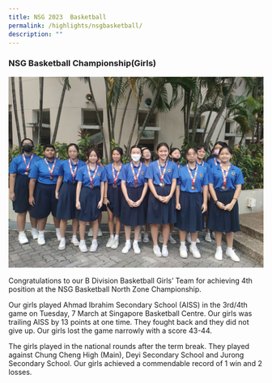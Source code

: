 ```yaml
---
title: NSG 2023  Basketball
permalink: /highlights/nsgbasketball/
description: ""
---
```

### **NSG Basketball Championship(Girls)**

![](/images/NV%20Highlights/basketball%20girls.jpeg)

Congratulations to our B Division Basketball Girls’ Team for achieving 4th position at the NSG Basketball North Zone Championship. 

Our girls played Ahmad Ibrahim Secondary School (AISS) in the 3rd/4th game on Tuesday, 7 March at Singapore Basketball Centre. Our girls was trailing AISS by 13 points at one time. They fought back and they did not give up. 
Our girls lost the game narrowly with a score 43-44. 

The girls played in the national rounds after the term break. They played against Chung Cheng High (Main), Deyi Secondary School and Jurong Secondary School. Our girls achieved a commendable record of 1 win and 2 losses.